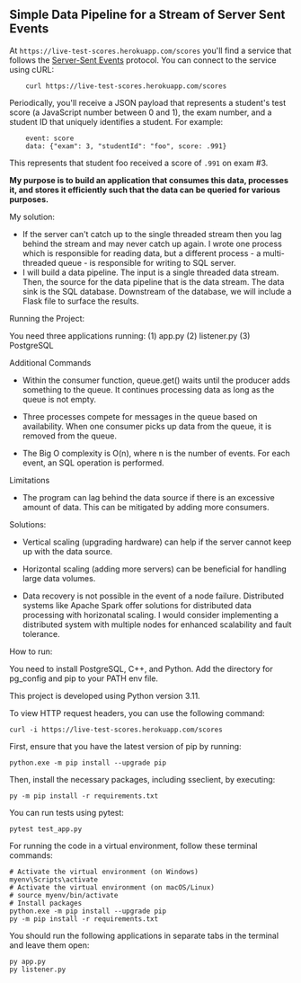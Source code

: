 ## Simple Data Pipeline for a Stream of Server Sent Events


At `https://live-test-scores.herokuapp.com/scores` you'll find a service that follows the [Server-Sent Events](https://html.spec.whatwg.org/multipage/server-sent-events.html#server-sent-events) protocol. You can connect to the service using cURL:

        curl https://live-test-scores.herokuapp.com/scores

Periodically, you'll receive a JSON payload that represents a student's test score (a JavaScript number between 0 and 1), the exam number, and a student ID that uniquely identifies a student. For example:

        event: score
        data: {"exam": 3, "studentId": "foo", score: .991}

This represents that student foo received a score of `.991` on exam #3. 

**My purpose is to build an application that consumes this data, processes it, and stores it efficiently such that the data can be queried for various purposes.**


My solution:

* If the server can't catch up to the single threaded stream then you lag behind the stream and may never catch up again. I wrote one process which is responsible for reading data, but a different process - a multi-threaded queue - is responsible for writing to SQL server.
* I will build a data pipeline. The input is a single threaded data stream. Then, the source for the data pipeline that is the data stream. The data sink is the SQL database. Downstream of the database, we will include a Flask file to surface the results.


Running the Project:

You need three applications running:
(1) app.py
(2) listener.py
(3) PostgreSQL

Additional Commands

* Within the consumer function, queue.get() waits until the producer adds something to the queue. It continues processing data as long as the queue is not empty.

* Three processes compete for messages in the queue based on availability. When one consumer picks up data from the queue, it is removed from the queue.

* The Big O complexity is O(n), where n is the number of events. For each event, an SQL operation is performed.

Limitations
* The program can lag behind the data source if there is an excessive amount of data. This can be mitigated by adding more consumers.

Solutions:

* Vertical scaling (upgrading hardware) can help if the server cannot keep up with the data source.

* Horizontal scaling (adding more servers) can be beneficial for handling large data volumes.

* Data recovery is not possible in the event of a node failure. Distributed systems like Apache Spark offer solutions for distributed data processing with horizonatal scaling. I would consider implementing a distributed system with multiple nodes for enhanced scalability and fault tolerance.

How to run:

You need to install PostgreSQL, C++, and Python. Add the directory for pg_config and pip to your PATH env file.

This project is developed using Python version 3.11.

To view HTTP request headers, you can use the following command:

```
curl -i https://live-test-scores.herokuapp.com/scores
```


First, ensure that you have the latest version of pip by running:

```
python.exe -m pip install --upgrade pip
```

Then, install the necessary packages, including sseclient, by executing:

```
py -m pip install -r requirements.txt
```

You can run tests using pytest:
 
```
pytest test_app.py
```

For running the code in a virtual environment, follow these terminal commands:

```
# Activate the virtual environment (on Windows)
myenv\Scripts\activate
# Activate the virtual environment (on macOS/Linux)
# source myenv/bin/activate
# Install packages
python.exe -m pip install --upgrade pip
py -m pip install -r requirements.txt
```

You should run the following applications in separate tabs in the terminal and leave them open:
```
py app.py
py listener.py
```
